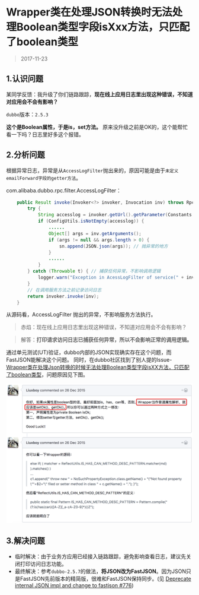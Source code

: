 

Wrapper类在处理JSON转换时无法处理Boolean类型字段isXxx方法，只匹配了boolean类型
======================================================
> 2017-11-23


## 1.认识问题
某同学反馈：我升级了你们链路跟踪，**现在线上应用日志里出现这种错误，不知道对应用会不会有影响？**

`dubbo`版本：`2.5.3`

**这个是Boolean属性，于是is，set方法。**
原来没升级之前是OK的，这个能帮忙看一下吗？日志里好多这个报错。


## 2.分析问题
根据异常日志，异常是从`AccessLogFilter`抛出来的，原因可能是由于`未定义emailForward字段的getter方法`。

com.alibaba.dubbo.rpc.filter.AccessLogFilter：
```java
    public Result invoke(Invoker<?> invoker, Invocation inv) throws RpcException {
        try {
            String accesslog = invoker.getUrl().getParameter(Constants.ACCESS_LOG_KEY);
            if (ConfigUtils.isNotEmpty(accesslog)) {
                ......
                Object[] args = inv.getArguments();
                if (args != null && args.length > 0) {
                    sn.append(JSON.json(args)); // 抛异常的地方
                }
                ......
            }
        } catch (Throwable t) { // 捕获任何异常，不影响调用逻辑
            logger.warn("Exception in AcessLogFilter of service(" + invoker + " -> " + inv + ")", t);
        }
        // 在调用服务方法之前记录访问日志
        return invoker.invoke(inv);
    }
```
从源码看，AccessLogFilter 抛出的异常，不影响服务方法执行。

> 赤焰：现在线上应用日志里出现这种错误，不知道对应用会不会有影响？

> 解答：**打印请求访问日志已捕获任何异常，所以不会影响正常的调用逻辑。**

通过单元测试(UT)验证，dubbo内部的JSON实现确实存在这个问题，而FastJSON能解决这个问题。
同时，在dubbo社区找到了别人提的Issue-[Wrapper类在处理Json转换的时候无法处理Boolean类型字段isXX方法，只匹配了boolean类型](https://github.com/alibaba/dubbo/pull/136)，问题原因见下图。

![Wrapper类在处理Json转换的时候无法处理Boolean类型字段isXX方法](images/39.Wrapper类在处理Json转换的时候无法处理Boolean类型字段isXX方法.png)


## 3.解决问题
* 临时解决：由于业务方应用已经接入链路跟踪，避免影响查看日志，建议先关闭打印访问日志功能。
* 最终解决：参考`dubbo-2.5.7`的做法，**将JSON改为FastJSON**。因为JSON只是FastJSON先前版本的精简版，很难和FastJSON保持同步。(见 [Deprecate internal JSON impl and change to fastjson #776](https://github.com/alibaba/dubbo/pull/776))

